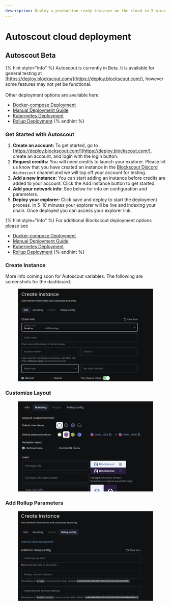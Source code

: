 ```yaml
---
description: Deploy a production-ready instance on the cloud in 5 minutes
---
```


# Autoscout cloud deployment

## Autoscout Beta

{% hint style="info" %}
Autoscout is currently in Beta. It is available for general testing at \
[https://deploy.blockscout.com/](https://deploy.blockscout.com/), however some features may not yet be functional.\
\
Other deployment options are available here:

* [Docker-compose Deployment](../setup/deployment/docker-compose-deployment.md)
* [Manual Deployment Guide](../setup/deployment/manual-deployment-guide/)
* [Kubernetes Deployment](../setup/deployment/kubernetes-deployment.md)
* [Rollup Deployment](../setup/deployment/rollup-deployment.md)
{% endhint %}

### Get Started with Autoscout

1. **Create an account:** To get started, go to [https://deploy.blockscout.com/](https://deploy.blockscout.com/), create an account, and login with the login button.&#x20;
2. **Request credits:** You will need credits to launch your explorer. Please let us know that you have created an instance in the [Blockscout Discord](https://discord.gg/blockscout) `#autoscout` channel and we will top off your account for testing.&#x20;
3. **Add a new instance:** You can start adding an instance before credits are added to your account. Click the Add instance button to get started.
4. **Add your network info**:  See below for info on configuration and parameters.
5. **Deploy your explorer:** Click save and deploy to start the deployment process. In 5-10 minutes your explorer will be live and indexing your chain. Once deployed you can access your explorer link.

{% hint style="info" %}
For additional Blockscout deployment options please see

* [Docker-compose Deployment](../setup/deployment/docker-compose-deployment.md)
* [Manual Deployment Guide](../setup/deployment/manual-deployment-guide/)
* [Kubernetes Deployment](../setup/deployment/kubernetes-deployment.md)
* [Rollup Deployment](../setup/deployment/rollup-deployment.md)
{% endhint %}

### Create Instance

More info coming soon for Autoscout variables. The following are screenshots for the dashboard.

<figure><img src="../.gitbook/assets/create-instance.png" alt=""><figcaption></figcaption></figure>

### Customize Layout

<figure><img src="../.gitbook/assets/customize-layout.png" alt=""><figcaption></figcaption></figure>

### Add Rollup Parameters

<figure><img src="../.gitbook/assets/rollup-params.png" alt=""><figcaption></figcaption></figure>
